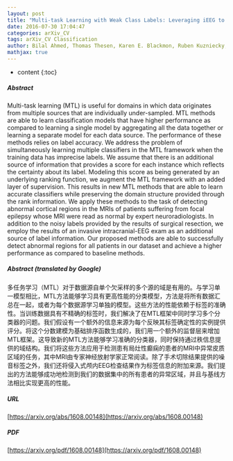 ```yaml
---
layout: post
title: "Multi-task Learning with Weak Class Labels: Leveraging iEEG to Detect Cortical Lesions in Cryptogenic Epilepsy"
date: 2016-07-30 17:04:47
categories: arXiv_CV
tags: arXiv_CV Classification
author: Bilal Ahmed, Thomas Thesen, Karen E. Blackmon, Ruben Kuzniecky, Orrin Devinsky, Jennifer G. Dy, Carla E. Brodley
mathjax: true
---
```


* content
{:toc}

##### Abstract
Multi-task learning (MTL) is useful for domains in which data originates from multiple sources that are individually under-sampled. MTL methods are able to learn classification models that have higher performance as compared to learning a single model by aggregating all the data together or learning a separate model for each data source. The performance of these methods relies on label accuracy. We address the problem of simultaneously learning multiple classifiers in the MTL framework when the training data has imprecise labels. We assume that there is an additional source of information that provides a score for each instance which reflects the certainty about its label. Modeling this score as being generated by an underlying ranking function, we augment the MTL framework with an added layer of supervision. This results in new MTL methods that are able to learn accurate classifiers while preserving the domain structure provided through the rank information. We apply these methods to the task of detecting abnormal cortical regions in the MRIs of patients suffering from focal epilepsy whose MRI were read as normal by expert neuroradiologists. In addition to the noisy labels provided by the results of surgical resection, we employ the results of an invasive intracranial-EEG exam as an additional source of label information. Our proposed methods are able to successfully detect abnormal regions for all patients in our dataset and achieve a higher performance as compared to baseline methods.

##### Abstract (translated by Google)
多任务学习（MTL）对于数据源自单个欠采样的多个源的域是有用的。与学习单一模型相比，MTL方法能够学习具有更高性能的分类模型，方法是将所有数据汇总在一起，或者为每个数据源学习单独的模型。这些方法的性能依赖于标签的准确性。当训练数据具有不精确的标签时，我们解决了在MTL框架中同时学习多个分类器的问题。我们假设有一个额外的信息来源为每个反映其标签确定性的实例提供评分。将这个分数建模为基础排序函数生成的，我们用一个额外的监督层来增加MTL框架。这导致新的MTL方法能够学习准确的分类器，同时保持通过秩信息提供的域结构。我们将这些方法应用于检测患有局灶性癫痫的患者的MRI中异常皮质区域的任务，其中MRI由专家神经放射学家正常阅读。除了手术切除结果提供的噪音标签之外，我们还将侵入式颅内EEG检查结果作为标签信息的附加来源。我们提出的方法能够成功地检测到我们的数据集中的所有患者的异常区域，并且与基线方法相比实现更高的性能。

##### URL
[https://arxiv.org/abs/1608.00148](https://arxiv.org/abs/1608.00148)

##### PDF
[https://arxiv.org/pdf/1608.00148](https://arxiv.org/pdf/1608.00148)

